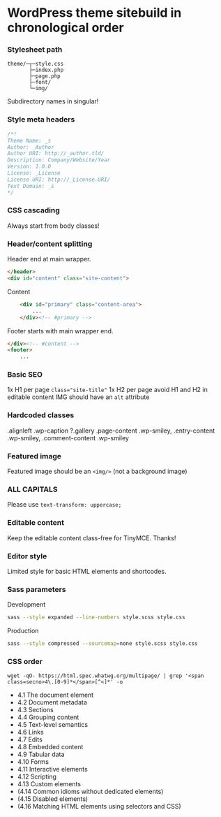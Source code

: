# WordPress theme sitebuild in chronological order

### Stylesheet path

```
theme/─┬─style.css
       ├─index.php
       ├─page.php
       ├─font/
       └─img/
```

Subdirectory names in singular!

### Style meta headers

```css
/*!
Theme Name: _s
Author: _Author
Author URI: http://_author.tld/
Description: Company/Website/Year
Version: 1.0.0
License: _License
License URI: http://_License.URI/
Text Domain: _s
*/
```

### CSS cascading

Always start from body classes!

### Header/content splitting

Header end at main wrapper.

```html
</header>
<div id="content" class="site-content">
```

Content

```html
    <div id="primary" class="content-area">
        ...
    </div><!-- #primary -->
```

Footer starts with main wrapper end.

```html
</div><!-- #content -->
<footer>
    ...
```

### Basic SEO

1x H1 per page `class="site-title"`
1x H2 per page
avoid H1 and H2 in editable content
IMG should have an `alt` attribute

### Hardcoded classes

.alignleft
.wp-caption
?.gallery
.page-content .wp-smiley,
.entry-content .wp-smiley,
.comment-content .wp-smiley

### Featured image

Featured image should be an `<img/>` (not a background image)

### ALL CAPITALS

Please use `text-transform: uppercase;`

### Editable content

Keep the editable content class-free for TinyMCE. Thanks!

### Editor style

Limited style for basic HTML elements and shortcodes.

### Sass parameters

Development

```bash
sass --style expanded --line-numbers style.scss style.css
```

Production

```bash
sass --style compressed --sourcemap=none style.scss style.css
```

### CSS order

`wget -qO- https://html.spec.whatwg.org/multipage/ | grep '<span class=secno>4\.[0-9]*</span>[^<]*' -o`

- 4.1 The document element
- 4.2 Document metadata
- 4.3 Sections
- 4.4 Grouping content
- 4.5 Text-level semantics
- 4.6 Links
- 4.7 Edits
- 4.8 Embedded content
- 4.9 Tabular data
- 4.10 Forms
- 4.11 Interactive elements
- 4.12 Scripting
- 4.13 Custom elements
- (4.14 Common idioms without dedicated elements)
- (4.15 Disabled elements)
- (4.16 Matching HTML elements using selectors and CSS)
